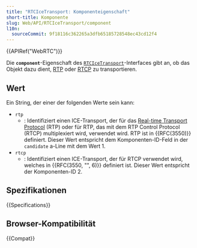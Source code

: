 ```yaml
---
title: "RTCIceTransport: Komponenteigenschaft"
short-title: Komponente
slug: Web/API/RTCIceTransport/component
l10n:
  sourceCommit: 9f18116c362265a3dfb65185728548ec43cd12f4
---
```


{{APIRef("WebRTC")}}

Die **`component`**-Eigenschaft des [`RTCIceTransport`](/de/docs/Web/API/RTCIceTransport)-Interfaces gibt an, ob das Objekt dazu dient, [RTP](/de/docs/Glossary/RTP) oder [RTCP](/de/docs/Glossary/RTCP) zu transportieren.

## Wert

Ein String, der einer der folgenden Werte sein kann:

- `rtp`
  - : Identifiziert einen ICE-Transport, der für das [Real-time Transport Protocol](/de/docs/Web/API/WebRTC_API/Intro_to_RTP) (RTP) oder für RTP, das mit dem RTP Control Protocol (RTCP) multiplexiert wird, verwendet wird. RTP ist in {{RFC(3550)}} definiert. Dieser Wert entspricht dem Komponenten-ID-Feld in der `candidate` a-Line mit dem Wert 1.
- `rtcp`
  - : Identifiziert einen ICE-Transport, der für RTCP verwendet wird, welches in {{RFC(3550, "", 6)}} definiert ist. Dieser Wert entspricht der Komponenten-ID 2.

## Spezifikationen

{{Specifications}}

## Browser-Kompatibilität

{{Compat}}
